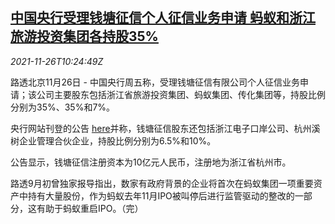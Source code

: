 <!--1637922662000-->
[中国央行受理钱塘征信个人征信业务申请 蚂蚁和浙江旅游投资集团各持股35%](https://cn.reuters.com/article/china-cen-individual-credit-1126-idCNKBS2IB0TY)
------

<div><i>2021-11-26T10:24:49Z</i></div><p>路透北京11月26日 - 中国央行周五称，受理钱塘征信有限公司个人征信业务申请；该公司主要股东包括浙江省旅游投资集团、蚂蚁集团、传化集团等，持股比例分别为35%、35%和7%。</p><p>央行网站刊登的公告 <a href="http://www.pbc.gov.cn/rmyh/105208/4401151/index.html">here</a>并称，钱塘征信股东还包括浙江电子口岸公司、杭州溪树企业管理合伙企业，持股比例分别为6.5%和10%。</p><p>公告显示，钱塘征信注册资本为10亿元人民币，注册地为浙江省杭州市。</p><p>路透9月初曾独家报导指出，数家有政府背景的企业将首次在蚂蚁集团一项重要资产中持有大量股份，作为蚂蚁去年11月IPO被叫停后进行监管驱动的整改的一部分，这有助于蚂蚁重启IPO。（完）</p>
